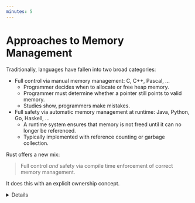 ```yaml
---
minutes: 5
---
```


# Approaches to Memory Management

Traditionally, languages have fallen into two broad categories:

- Full control via manual memory management: C, C++, Pascal, ...
  - Programmer decides when to allocate or free heap memory.
  - Programmer must determine whether a pointer still points to valid memory.
  - Studies show, programmers make mistakes.
- Full safety via automatic memory management at runtime: Java, Python, Go,
  Haskell, ...
  - A runtime system ensures that memory is not freed until it can no longer be
    referenced.
  - Typically implemented with reference counting or garbage collection.

Rust offers a new mix:

> Full control _and_ safety via compile time enforcement of correct memory
> management.

It does this with an explicit ownership concept.

<details>

This slide is intended to help students coming from other languages to put Rust
in context.

- C must manage heap manually with `malloc` and `free`. Common errors include
  forgetting to call `free`, calling it multiple times for the same pointer, or
  dereferencing a pointer after the memory it points to has been freed.

- C++ has tools like smart pointers (`unique_ptr`, `shared_ptr`) that take
  advantage of language guarantees about calling destructors to ensure memory is
  freed when a function returns. It is still quite easy to mis-use these tools
  and create similar bugs to C.

- Java, Go, and Python rely on the garbage collector to identify memory that is
  no longer reachable and discard it. This guarantees that any pointer can be
  dereferenced, eliminating use-after-free and other classes of bugs. But, GC
  has a runtime cost and is difficult to tune properly.

Rust's ownership and borrowing model can, in many cases, get the performance of
C, with alloc and free operations precisely where they are required -- zero
cost. It also provides tools similar to C++'s smart pointers. When required,
other options such as reference counting are available, and there are even
crates available to support runtime garbage collection (not covered in this class).

</details>
